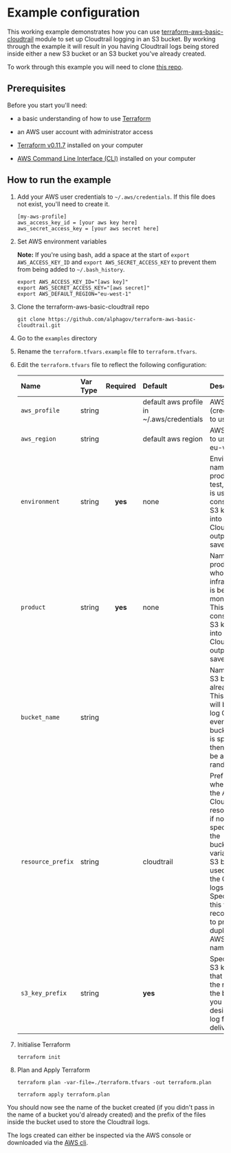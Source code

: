 # Example configuration

This working example demonstrates how you can use [terraform-aws-basic-cloudtrail](https://github.com/alphagov/terraform-aws-basic-cloudtrail) module to set up Cloudtrail logging in an S3 bucket.  By working through the example it will result in you having Cloudtrail logs being stored inside either a new S3 bucket or an S3 bucket you've already created.

To work through this example you will need to clone [this repo](https://github.com/alphagov/terraform-aws-basic-cloudtrail).

## Prerequisites

Before you start you'll need:

* a basic understanding of how to use [Terraform](https://www.terraform.io/)

* an AWS user account with administrator access

* [Terraform v0.11.7](https://releases.hashicorp.com/terraform/0.11.7/) installed on your computer

* [AWS Command Line Interface (CLI)](https://aws.amazon.com/cli/) installed on your computer

## How to run the example

1. Add your AWS user credentials to `~/.aws/credentials`. If this file does not exist, you'll need to create it.

	```
	[my-aws-profile]
	aws_access_key_id = [your aws key here]
	aws_secret_access_key = [your aws secret here]
	```

1. Set AWS environment variables

	**Note:** If you're using bash, add a space at the start of `export AWS_ACCESS_KEY_ID` and `export AWS_SECRET_ACCESS_KEY` to prevent them from being added to `~/.bash_history`.

	```
	export AWS_ACCESS_KEY_ID="[aws key]"
	export AWS_SECRET_ACCESS_KEY="[aws secret]"
	export AWS_DEFAULT_REGION="eu-west-1"
	```


1. Clone the terraform-aws-basic-cloudtrail repo

	```
	git clone https://github.com/alphagov/terraform-aws-basic-cloudtrail.git
	```

1. Go to the `examples` directory

1. Rename the `terraform.tfvars.example` file to `terraform.tfvars`.

1. Edit the `terraform.tfvars` file to reflect the following configuration:

	| Name | Var Type | Required | Default | Description |
	| :--- | :--- | :--: | :--- | :--- |
	| `aws_profile` | string | | default aws profile in ~/.aws/credentials | AWS Profile (credentials) to use |
	| `aws_region` | string | | default aws region | AWS Region to use, eg. eu-west-1 |
	| `environment` | string | **yes** | none | Environment name (e.g. production, test, ci). This is used to construct the S3 key name into which the Cloudtrail output is saved |
	| `product` | string | **yes** | none | Name of the product whose infrastructure is being monitered. This is used to construct the S3 key name into which the Cloudtrail output is saved |
	| `bucket_name` | string | | | Name of an S3 bucket that already exists. This bucket will be used to log Cloudtrail events. If no bucket name is specified then one will be assigned randomly |
	| `resource_prefix` | string | | cloudtrail | Prefix used when naming the AWS Cloudtrail resource and, if not specified in the bucket_name variable, the S3 bucket used to store the Cloudtrail logs. Specifying this variable is recommended to prevent duplicate AWS resource names |
	| `s3_key_prefix` | string | | **yes** | Specifies the S3 key prefix that precedes the name of the bucket you have designated for log file delivery |

1. Initialise Terraform

	```
	terraform init
	```

1. Plan and Apply Terraform

	```
	terraform plan -var-file=./terraform.tfvars -out terraform.plan
	```

	```
	terraform apply terraform.plan
	```

You should now see the name of the bucket created (if you didn't pass in the name of a bucket you'd already created) and the prefix of the files inside the bucket used to store the Cloudtrail logs.

The logs created can either be inspected via the AWS console or downloaded via the [AWS cli](https://docs.aws.amazon.com/cli/latest/reference/s3/cp.html).
